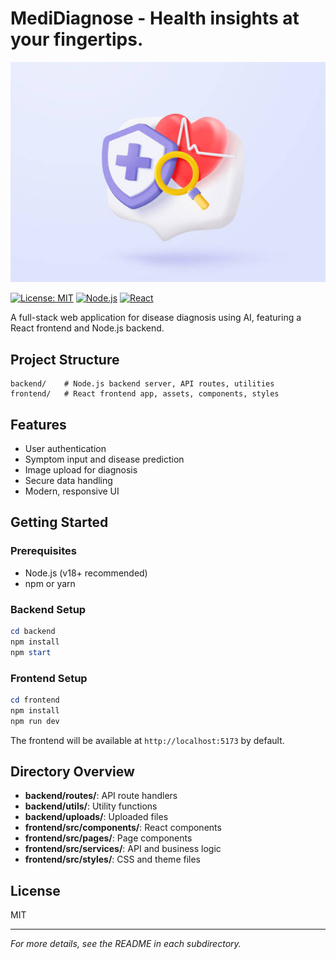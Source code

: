 # MediDiagnose - Health insights at your fingertips.

![App Screenshot](frontend/public/assets/illus.jpg)

[![License: MIT](https://img.shields.io/badge/License-MIT-yellow.svg)](LICENSE)
[![Node.js](https://img.shields.io/badge/Node.js-18%2B-brightgreen)](https://nodejs.org/)
[![React](https://img.shields.io/badge/React-18%2B-blue)](https://react.dev/)

A full-stack web application for disease diagnosis using AI, featuring a React frontend and Node.js backend.

## Project Structure

```
backend/    # Node.js backend server, API routes, utilities
frontend/   # React frontend app, assets, components, styles
```

## Features
- User authentication
- Symptom input and disease prediction
- Image upload for diagnosis
- Secure data handling
- Modern, responsive UI

## Getting Started

### Prerequisites
- Node.js (v18+ recommended)
- npm or yarn

### Backend Setup
```powershell
cd backend
npm install
npm start
```

### Frontend Setup
```powershell
cd frontend
npm install
npm run dev
```

The frontend will be available at `http://localhost:5173` by default.

## Directory Overview
- **backend/routes/**: API route handlers
- **backend/utils/**: Utility functions
- **backend/uploads/**: Uploaded files
- **frontend/src/components/**: React components
- **frontend/src/pages/**: Page components
- **frontend/src/services/**: API and business logic
- **frontend/src/styles/**: CSS and theme files

## License
MIT

---

*For more details, see the README in each subdirectory.*
